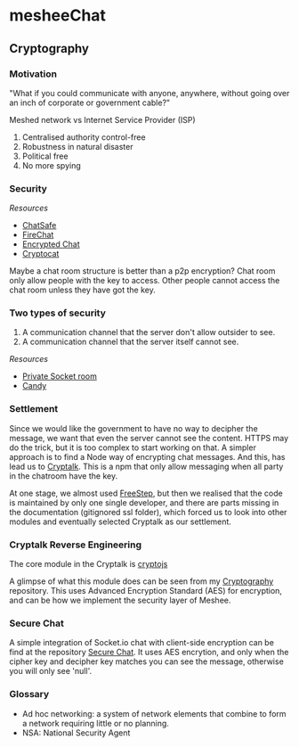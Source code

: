 # mesheeChat

## Cryptography

### Motivation

"What if you could communicate with anyone, anywhere, without going over an inch of corporate or government cable?"

Meshed network vs Internet Service Provider (ISP)

1. Centralised authority control-free
2. Robustness in natural disaster
3. Political free
4. No more spying

### Security

*Resources*
* [ChatSafe]
* [FireChat]
* [Encrypted Chat]
* [Cryptocat]

[ChatSafe]: https://github.com/DavidTimms/ChatSafe
[FireChat]: https://firechat.firebaseapp.com
[Encrypted Chat]: http://www.pubnub.com/blog/sending-encrypted-chat-messages-tutorial/
[Cryptocat]: https://github.com/cryptocat/cryptocat/

Maybe a chat room structure is better than a p2p encryption?
Chat room only allow people with the key to access.
Other people cannot access the chat room unless they have got the key.

### Two types of security

1. A communication channel that the server don't allow outsider to see.
2. A communication channel that the server itself cannot see.

*Resources*
* [Private Socket room]
* [Candy]

[Private Socket room]: https://www.npmjs.com/package/innkeeper-socket.io
[Candy]: https://candy-chat.github.io/candy/

### Settlement

Since we would like the government to have no way to decipher the message, we want that even the server cannot see the content. HTTPS may do the trick, but it is too complex to start working on that. A simpler approach is to find a Node way of encrypting chat messages. And this, has lead us to [Cryptalk]. This is a npm that only allow messaging when all party in the chatroom have the key.

[Cryptalk]: https://www.npmjs.com/package/cryptalk

At one stage, we almost used [FreeStep], but then we realised that the code is maintained by only one single developer, and there are parts missing in the documentation (gitignored ssl folder), which forced us to look into other modules and eventually selected Cryptalk as our settlement.

[FreeStep]: https://freestep.net

### Cryptalk Reverse Engineering

The core module in the Cryptalk is [cryptojs]

[cryptojs]: http://cryptojs.altervista.org/api/#.VO4Oy8bHJRE

A glimpse of what this module does can be seen from my [Cryptography] repository.
This uses Advanced Encryption Standard (AES) for encryption, and can be how we implement the security layer of Meshee.

[Cryptography]: https://github.com/jindai1783/Cryptography

### Secure Chat

A simple integration of Socket.io chat with client-side encryption can be find at the repository [Secure Chat]. It uses AES encrytion, and only when the cipher key and decipher key matches you can see the message, otherwise you will only see 'null'.

[Secure Chat]: https://github.com/jindai1783/Secure_Chat

### Glossary

* Ad hoc networking: a system of network elements that combine to form a network requiring little or no planning.
* NSA: National Security Agent